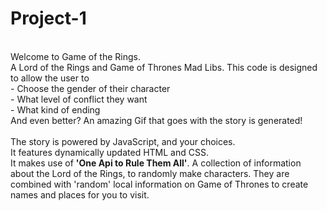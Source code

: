 # Project-1
<br>
Welcome to Game of the Rings. 
<br>
A Lord of the Rings and Game of Thrones Mad Libs. 
This code is designed to allow the user to 
<br> - Choose the gender of their character
<br> - What level of conflict they want
<br> - What kind of ending
<br>And even better? 
An amazing Gif that goes with the story is generated!
<br>
<br>
The story is powered by JavaScript, and your choices. 
<br>It features dynamically updated HTML and CSS. 
<br>It makes use of <strong>'One Api to Rule Them All'</strong>. A collection of information about the Lord of the Rings, to randomly make characters. They are combined with 'random' local information on Game of Thrones to create names and places for you to visit.
